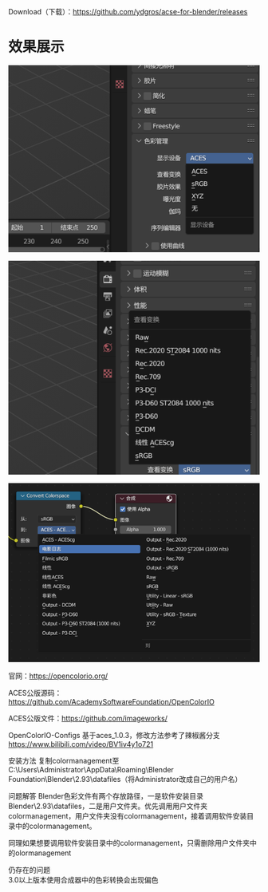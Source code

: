Download（下载）：https://github.com/ydgros/acse-for-blender/releases   

# 效果展示

![image](public/image/2023-01-14_12-39-28.png)  

![image](public/image/2023-01-14_12-39-47.png)  

![image](public/image/2023-01-14_12-40-57.png)  

官网：https://opencolorio.org/  

ACES公版源码：https://github.com/AcademySoftwareFoundation/OpenColorIO  

ACES公版文件：https://github.com/imageworks/  

OpenColorIO-Configs
基于aces_1.0.3，修改方法参考了辣椒酱分支 https://www.bilibili.com/video/BV1iv4y1o721

安装方法
复制colormanagement至C:\Users\Administrator\AppData\Roaming\Blender Foundation\Blender\2.93\datafiles（将Administrator改成自己的用户名）

问题解答
Blender色彩文件有两个存放路径，一是软件安装目录Blender\2.93\datafiles，二是用户文件夹。优先调用用户文件夹colormanagement，用户文件夹没有colormanagement，接着调用软件安装目录中的colormanagement。

同理如果想要调用软件安装目录中的colormanagement，只需删除用户文件夹中的olormanagement

仍存在的问题  
3.0以上版本使用合成器中的色彩转换会出现偏色
